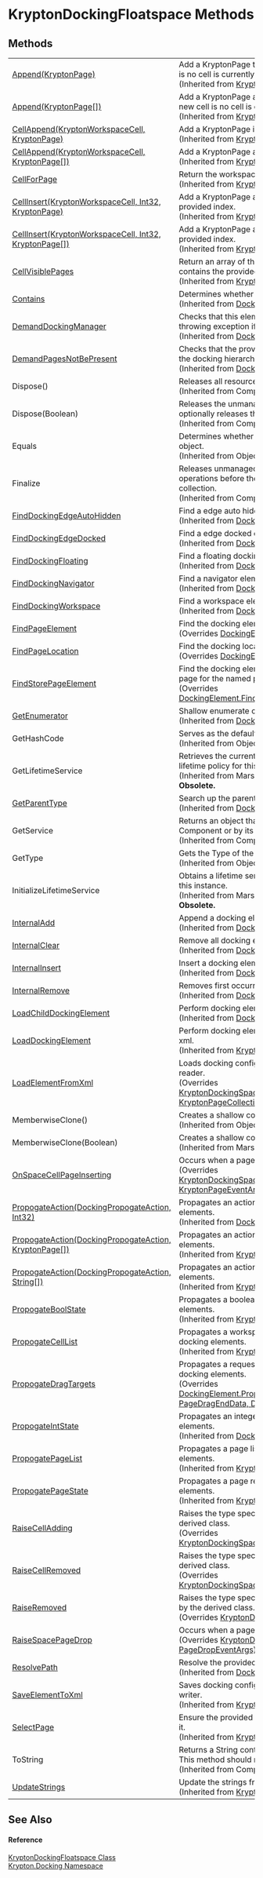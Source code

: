 # KryptonDockingFloatspace Methods




## Methods
<table>
<tr>
<td><a href="581fb8b3-6253-d334-fdaf-4828f7941733.md">Append(KryptonPage)</a></td>
<td>Add a KryptonPage to the currently active cell or create a new cell is no cell is currently active.<br />(Inherited from <a href="a03eb701-6ecf-04c7-7767-c6018d100410.md">KryptonDockingSpace</a>)</td></tr>
<tr>
<td><a href="373a530f-51a4-9234-916d-1c2008ee9f14.md">Append(KryptonPage[])</a></td>
<td>Add a KryptonPage array to the currently active cell or create a new cell is no cell is currently active.<br />(Inherited from <a href="a03eb701-6ecf-04c7-7767-c6018d100410.md">KryptonDockingSpace</a>)</td></tr>
<tr>
<td><a href="4ef65c89-d04d-a7ae-2c6c-176d90b30063.md">CellAppend(KryptonWorkspaceCell, KryptonPage)</a></td>
<td>Add a KryptonPage into an existing cell.<br />(Inherited from <a href="a03eb701-6ecf-04c7-7767-c6018d100410.md">KryptonDockingSpace</a>)</td></tr>
<tr>
<td><a href="3f0c3e3d-7452-b503-0d06-f406424daf4b.md">CellAppend(KryptonWorkspaceCell, KryptonPage[])</a></td>
<td>Add a KryptonPage array into an existing cell.<br />(Inherited from <a href="a03eb701-6ecf-04c7-7767-c6018d100410.md">KryptonDockingSpace</a>)</td></tr>
<tr>
<td><a href="eb6facb1-8c24-ba19-e49b-ba15e705572c.md">CellForPage</a></td>
<td>Return the workspace cell that contains the named page.<br />(Inherited from <a href="a03eb701-6ecf-04c7-7767-c6018d100410.md">KryptonDockingSpace</a>)</td></tr>
<tr>
<td><a href="ca023263-da8e-e64a-8418-9bf5f0490efb.md">CellInsert(KryptonWorkspaceCell, Int32, KryptonPage)</a></td>
<td>Add a KryptonPage array into an existing cell starting at the provided index.<br />(Inherited from <a href="a03eb701-6ecf-04c7-7767-c6018d100410.md">KryptonDockingSpace</a>)</td></tr>
<tr>
<td><a href="9723a996-4897-7d5f-62e9-7667573d2bdd.md">CellInsert(KryptonWorkspaceCell, Int32, KryptonPage[])</a></td>
<td>Add a KryptonPage array into an existing cell starting at the provided index.<br />(Inherited from <a href="a03eb701-6ecf-04c7-7767-c6018d100410.md">KryptonDockingSpace</a>)</td></tr>
<tr>
<td><a href="de7ca95f-d5cd-7abc-379a-2bb15b657f72.md">CellVisiblePages</a></td>
<td>Return an array of the visible pages that are inside the cell that contains the provided unique name.<br />(Inherited from <a href="a03eb701-6ecf-04c7-7767-c6018d100410.md">KryptonDockingSpace</a>)</td></tr>
<tr>
<td><a href="ffe400f8-9921-39a0-2653-95697435d8e3.md">Contains</a></td>
<td>Determines whether the collection contains the docking element.<br />(Inherited from <a href="b45217df-c31e-9df9-dd90-e39ac4e0ee6c.md">DockingElementClosedCollection</a>)</td></tr>
<tr>
<td><a href="bc35b465-87cc-0062-e5c4-3ed917473786.md">DemandDockingManager</a></td>
<td>Checks that this element has access to a docking manager, throwing exception if not.<br />(Inherited from <a href="c7e1effe-a990-657a-ec94-d84a8ce57b9a.md">DockingElement</a>)</td></tr>
<tr>
<td><a href="36af17fb-6f03-8f71-b4f2-fe0a3e74111f.md">DemandPagesNotBePresent</a></td>
<td>Checks that the provided set of pages are not already present in the docking hierarchy.<br />(Inherited from <a href="c7e1effe-a990-657a-ec94-d84a8ce57b9a.md">DockingElement</a>)</td></tr>
<tr>
<td>Dispose()</td>
<td>Releases all resources used by the Component.<br />(Inherited from Component)</td></tr>
<tr>
<td>Dispose(Boolean)</td>
<td>Releases the unmanaged resources used by the Component and optionally releases the managed resources.<br />(Inherited from Component)</td></tr>
<tr>
<td>Equals</td>
<td>Determines whether the specified object is equal to the current object.<br />(Inherited from Object)</td></tr>
<tr>
<td>Finalize</td>
<td>Releases unmanaged resources and performs other cleanup operations before the Component is reclaimed by garbage collection.<br />(Inherited from Component)</td></tr>
<tr>
<td><a href="877a2948-07c3-c721-7570-c0ff03547b12.md">FindDockingEdgeAutoHidden</a></td>
<td>Find a edge auto hidden element by searching the hierarchy.<br />(Inherited from <a href="c7e1effe-a990-657a-ec94-d84a8ce57b9a.md">DockingElement</a>)</td></tr>
<tr>
<td><a href="e4d4f610-e9bc-ea5d-1bea-7e1827e02778.md">FindDockingEdgeDocked</a></td>
<td>Find a edge docked element by searching the hierarchy.<br />(Inherited from <a href="c7e1effe-a990-657a-ec94-d84a8ce57b9a.md">DockingElement</a>)</td></tr>
<tr>
<td><a href="93c463fd-954b-2534-5586-69c1a14f54ae.md">FindDockingFloating</a></td>
<td>Find a floating docking element by searching the hierarchy.<br />(Inherited from <a href="c7e1effe-a990-657a-ec94-d84a8ce57b9a.md">DockingElement</a>)</td></tr>
<tr>
<td><a href="1805b52e-423d-4aa6-254b-f011eb8d1506.md">FindDockingNavigator</a></td>
<td>Find a navigator element by searching the hierarchy.<br />(Inherited from <a href="c7e1effe-a990-657a-ec94-d84a8ce57b9a.md">DockingElement</a>)</td></tr>
<tr>
<td><a href="855cc15b-a11a-10ca-a229-25314e633b02.md">FindDockingWorkspace</a></td>
<td>Find a workspace element by searching the hierarchy.<br />(Inherited from <a href="c7e1effe-a990-657a-ec94-d84a8ce57b9a.md">DockingElement</a>)</td></tr>
<tr>
<td><a href="d50a2fd8-c727-438d-113f-f0c6cdb052cd.md">FindPageElement</a></td>
<td>Find the docking element that contains the named page.<br />(Overrides <a href="0e763d98-5fd6-32ee-f0b9-5ac795b0958c.md">DockingElement.FindPageElement(String)</a>)</td></tr>
<tr>
<td><a href="ecbb665b-8a66-98db-571d-d6708dcae3fa.md">FindPageLocation</a></td>
<td>Find the docking location of the named page.<br />(Overrides <a href="5e03f7e8-2f1f-9db9-4360-ac4b7da41513.md">DockingElement.FindPageLocation(String)</a>)</td></tr>
<tr>
<td><a href="dc0c2968-db76-83aa-aed4-ad8587f79dc8.md">FindStorePageElement</a></td>
<td>Find the docking element that contains the location specific store page for the named page.<br />(Overrides <a href="36051c85-6a56-8827-2b23-419582f99d73.md">DockingElement.FindStorePageElement(DockingLocation, String)</a>)</td></tr>
<tr>
<td><a href="37006165-807d-3baf-9647-35f462653f9b.md">GetEnumerator</a></td>
<td>Shallow enumerate over child docking elements.<br />(Inherited from <a href="b45217df-c31e-9df9-dd90-e39ac4e0ee6c.md">DockingElementClosedCollection</a>)</td></tr>
<tr>
<td>GetHashCode</td>
<td>Serves as the default hash function.<br />(Inherited from Object)</td></tr>
<tr>
<td>GetLifetimeService</td>
<td>Retrieves the current lifetime service object that controls the lifetime policy for this instance.<br />(Inherited from MarshalByRefObject)<br /><strong>Obsolete.</strong></td></tr>
<tr>
<td><a href="07122d7b-5629-fb54-2d5d-1809a5a92420.md">GetParentType</a></td>
<td>Search up the parent chain looking for the specified type of object.<br />(Inherited from <a href="c7e1effe-a990-657a-ec94-d84a8ce57b9a.md">DockingElement</a>)</td></tr>
<tr>
<td>GetService</td>
<td>Returns an object that represents a service provided by the Component or by its Container.<br />(Inherited from Component)</td></tr>
<tr>
<td>GetType</td>
<td>Gets the Type of the current instance.<br />(Inherited from Object)</td></tr>
<tr>
<td>InitializeLifetimeService</td>
<td>Obtains a lifetime service object to control the lifetime policy for this instance.<br />(Inherited from MarshalByRefObject)<br /><strong>Obsolete.</strong></td></tr>
<tr>
<td><a href="116f3dee-52e9-7c4d-9b2d-17ab51e10f54.md">InternalAdd</a></td>
<td>Append a docking element to the collection.<br />(Inherited from <a href="b45217df-c31e-9df9-dd90-e39ac4e0ee6c.md">DockingElementClosedCollection</a>)</td></tr>
<tr>
<td><a href="b8ea2756-66fb-3eaa-c1a1-3ea445f772d4.md">InternalClear</a></td>
<td>Remove all docking elements from the collection.<br />(Inherited from <a href="b45217df-c31e-9df9-dd90-e39ac4e0ee6c.md">DockingElementClosedCollection</a>)</td></tr>
<tr>
<td><a href="3c60488d-7aa3-b3d1-4036-591af424a263.md">InternalInsert</a></td>
<td>Insert a docking element to the collection.<br />(Inherited from <a href="b45217df-c31e-9df9-dd90-e39ac4e0ee6c.md">DockingElementClosedCollection</a>)</td></tr>
<tr>
<td><a href="33556c4e-f778-d3f7-dfc5-854685b7d9e1.md">InternalRemove</a></td>
<td>Removes first occurrence of specified docking element.<br />(Inherited from <a href="b45217df-c31e-9df9-dd90-e39ac4e0ee6c.md">DockingElementClosedCollection</a>)</td></tr>
<tr>
<td><a href="dbda6a11-d4da-df9c-fe3c-593f7021556e.md">LoadChildDockingElement</a></td>
<td>Perform docking element specific actions for loading a child xml.<br />(Inherited from <a href="c7e1effe-a990-657a-ec94-d84a8ce57b9a.md">DockingElement</a>)</td></tr>
<tr>
<td><a href="4bef1bb3-0094-e12f-ce37-6cd342542b40.md">LoadDockingElement</a></td>
<td>Perform docking element specific actions based on the loading xml.<br />(Inherited from <a href="a03eb701-6ecf-04c7-7767-c6018d100410.md">KryptonDockingSpace</a>)</td></tr>
<tr>
<td><a href="b107b2a2-32a3-e64a-d6c8-bf2edbf5544b.md">LoadElementFromXml</a></td>
<td>Loads docking configuration information using a provider xml reader.<br />(Overrides <a href="27f6ae2c-efe4-c8dd-6a12-4b79882c0e02.md">KryptonDockingSpace.LoadElementFromXml(XmlReader, KryptonPageCollection)</a>)</td></tr>
<tr>
<td>MemberwiseClone()</td>
<td>Creates a shallow copy of the current Object.<br />(Inherited from Object)</td></tr>
<tr>
<td>MemberwiseClone(Boolean)</td>
<td>Creates a shallow copy of the current MarshalByRefObject object.<br />(Inherited from MarshalByRefObject)</td></tr>
<tr>
<td><a href="00d758b8-1220-3824-6519-0701572333ab.md">OnSpaceCellPageInserting</a></td>
<td>Occurs when a page is added to a cell in the workspace.<br />(Overrides <a href="87b7bace-bc10-155c-bf3e-722c18fa3e58.md">KryptonDockingSpace.OnSpaceCellPageInserting(Object, KryptonPageEventArgs)</a>)</td></tr>
<tr>
<td><a href="233bb399-94d1-b1af-8f91-a7839557ef61.md">PropogateAction(DockingPropogateAction, Int32)</a></td>
<td>Propagates an action request down the hierarchy of docking elements.<br />(Inherited from <a href="c7e1effe-a990-657a-ec94-d84a8ce57b9a.md">DockingElement</a>)</td></tr>
<tr>
<td><a href="3d39dd65-2d28-9f57-2538-6fd91b305b06.md">PropogateAction(DockingPropogateAction, KryptonPage[])</a></td>
<td>Propagates an action request down the hierarchy of docking elements.<br />(Inherited from <a href="a03eb701-6ecf-04c7-7767-c6018d100410.md">KryptonDockingSpace</a>)</td></tr>
<tr>
<td><a href="90d93228-f836-41b4-eaf6-5468979b7133.md">PropogateAction(DockingPropogateAction, String[])</a></td>
<td>Propagates an action request down the hierarchy of docking elements.<br />(Inherited from <a href="a03eb701-6ecf-04c7-7767-c6018d100410.md">KryptonDockingSpace</a>)</td></tr>
<tr>
<td><a href="487f9286-ea58-13b7-f72f-d38c727d872d.md">PropogateBoolState</a></td>
<td>Propagates a boolean state request down the hierarchy of docking elements.<br />(Inherited from <a href="a03eb701-6ecf-04c7-7767-c6018d100410.md">KryptonDockingSpace</a>)</td></tr>
<tr>
<td><a href="e9171265-7952-56da-4cae-9386570dbf74.md">PropogateCellList</a></td>
<td>Propagates a workspace cell list request down the hierarchy of docking elements.<br />(Inherited from <a href="a03eb701-6ecf-04c7-7767-c6018d100410.md">KryptonDockingSpace</a>)</td></tr>
<tr>
<td><a href="e2e650de-6c7e-cc14-a51b-6e4ef8217b72.md">PropogateDragTargets</a></td>
<td>Propagates a request for drag targets down the hierarchy of docking elements.<br />(Overrides <a href="0dcd3898-8baf-cc6e-e85b-2501b5cd8927.md">DockingElement.PropogateDragTargets(KryptonFloatingWindow, PageDragEndData, DragTargetList)</a>)</td></tr>
<tr>
<td><a href="8558d773-0258-3a91-e4aa-aeb6a126a75b.md">PropogateIntState</a></td>
<td>Propagates an integer state request down the hierarchy of docking elements.<br />(Inherited from <a href="c7e1effe-a990-657a-ec94-d84a8ce57b9a.md">DockingElement</a>)</td></tr>
<tr>
<td><a href="dd9a053f-e433-fa97-f3ee-d4a138a036ed.md">PropogatePageList</a></td>
<td>Propagates a page list request down the hierarchy of docking elements.<br />(Inherited from <a href="a03eb701-6ecf-04c7-7767-c6018d100410.md">KryptonDockingSpace</a>)</td></tr>
<tr>
<td><a href="ffeb2df8-f097-f19b-e759-1c70f6f395cd.md">PropogatePageState</a></td>
<td>Propagates a page request down the hierarchy of docking elements.<br />(Inherited from <a href="a03eb701-6ecf-04c7-7767-c6018d100410.md">KryptonDockingSpace</a>)</td></tr>
<tr>
<td><a href="20190c05-7d6c-5335-dee7-819740fd0966.md">RaiseCellAdding</a></td>
<td>Raises the type specific cell adding event determined by the derived class.<br />(Overrides <a href="f0ce9479-01d9-d4f7-6163-56f5b9142190.md">KryptonDockingSpace.RaiseCellAdding(KryptonWorkspaceCell)</a>)</td></tr>
<tr>
<td><a href="d03d2bb3-2911-852a-75b2-e59e63754475.md">RaiseCellRemoved</a></td>
<td>Raises the type specific cell removed event determined by the derived class.<br />(Overrides <a href="743b1f1c-e410-663c-0eea-d14d917c25c5.md">KryptonDockingSpace.RaiseCellRemoved(KryptonWorkspaceCell)</a>)</td></tr>
<tr>
<td><a href="f32819b3-f375-96ca-f7e5-a808d98b6447.md">RaiseRemoved</a></td>
<td>Raises the type specific space control removed event determined by the derived class.<br />(Overrides <a href="8b524f19-67fc-8619-7a7c-9541eddce128.md">KryptonDockingSpace.RaiseRemoved()</a>)</td></tr>
<tr>
<td><a href="f832c15f-22a8-f6ee-6648-521f629bf27f.md">RaiseSpacePageDrop</a></td>
<td>Occurs when a page is dropped on the control.<br />(Overrides <a href="3dad78f6-aa86-33b3-42fe-5b32cc6720d9.md">KryptonDockingSpace.RaiseSpacePageDrop(Object, PageDropEventArgs)</a>)</td></tr>
<tr>
<td><a href="bc3639cf-97a9-aabe-2a96-32a376754454.md">ResolvePath</a></td>
<td>Resolve the provided path.<br />(Inherited from <a href="c7e1effe-a990-657a-ec94-d84a8ce57b9a.md">DockingElement</a>)</td></tr>
<tr>
<td><a href="d09e16cb-61c0-3021-f5b4-26d78aa63cba.md">SaveElementToXml</a></td>
<td>Saves docking configuration information using a provider xml writer.<br />(Inherited from <a href="a03eb701-6ecf-04c7-7767-c6018d100410.md">KryptonDockingSpace</a>)</td></tr>
<tr>
<td><a href="1d010274-090a-758e-a530-ad0d8584ff5d.md">SelectPage</a></td>
<td>Ensure the provided page is selected within the cell that contains it.<br />(Inherited from <a href="a03eb701-6ecf-04c7-7767-c6018d100410.md">KryptonDockingSpace</a>)</td></tr>
<tr>
<td>ToString</td>
<td>Returns a String containing the name of the Component, if any. This method should not be overridden.<br />(Inherited from Component)</td></tr>
<tr>
<td><a href="87bef491-385f-6313-a2fe-75cb33a9d5a3.md">UpdateStrings</a></td>
<td>Update the strings from the docking manager.<br />(Inherited from <a href="a03eb701-6ecf-04c7-7767-c6018d100410.md">KryptonDockingSpace</a>)</td></tr>
</table>

## See Also


#### Reference
<a href="a85b93b1-d0b7-72b5-08f6-2a3a04adeb96.md">KryptonDockingFloatspace Class</a>  
<a href="98399376-cf41-9454-4b4d-4fab2ca20bc7.md">Krypton.Docking Namespace</a>  
